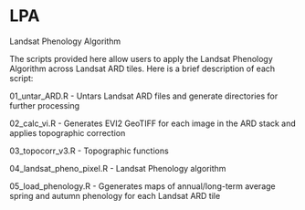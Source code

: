 # LPA
Landsat Phenology Algorithm

The scripts provided here allow users to apply the Landsat Phenology Algorithm across Landsat ARD tiles. Here is a brief description of each script:

01_untar_ARD.R - Untars Landsat ARD files and generate directories for further processing 

02_calc_vi.R - Generates EVI2 GeoTIFF for each image in the ARD stack and applies topographic correction

03_topocorr_v3.R - Topographic functions 

04_landsat_pheno_pixel.R - Landsat Phenology algorithm

05_load_phenology.R - Ggenerates maps of annual/long-term average spring and autumn phenology 
for each Landsat ARD tile
